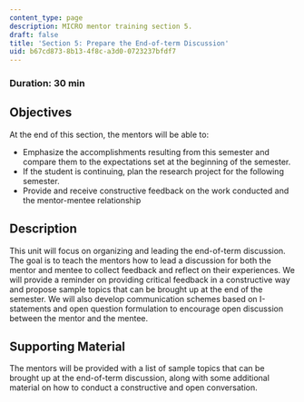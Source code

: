 ```yaml
---
content_type: page
description: MICRO mentor training section 5.
draft: false
title: 'Section 5: Prepare the End-of-term Discussion'
uid: b67cd873-8b13-4f8c-a3d0-0723237bfdf7
---
```

### Duration: 30 min

## Objectives

At the end of this section, the mentors will be able to:

- Emphasize the accomplishments resulting from this semester and compare them to the expectations set at the beginning of the semester.
- If the student is continuing, plan the research project for the following semester.
- Provide and receive constructive feedback on the work conducted and the mentor-mentee relationship

## Description

This unit will focus on organizing and leading the end-of-term discussion. The goal is to teach the mentors how to lead a discussion for both the mentor and mentee to collect feedback and reflect on their experiences. We will provide a reminder on providing critical feedback in a constructive way and propose sample topics that can be brought up at the end of the semester. We will also develop communication schemes based on I-statements and open question formulation to encourage open discussion between the mentor and the mentee.

## Supporting Material

The mentors will be provided with a list of sample topics that can be brought up at the end-of-term discussion, along with some additional material on how to conduct a constructive and open conversation.